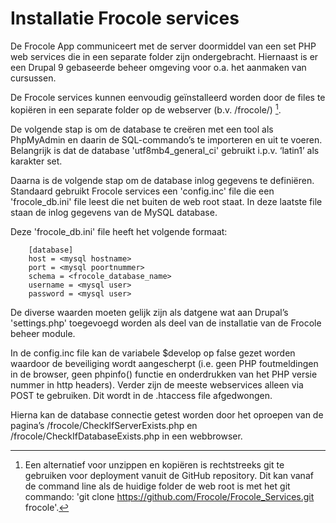 # Installatie Frocole services

De Frocole App communiceert met de server doormiddel van een set PHP web services die in een separate folder zijn ondergebracht. Hiernaast is er een Drupal 9 gebaseerde beheer omgeving voor o.a. het aanmaken van cursussen.

De Frocole services kunnen eenvoudig geïnstalleerd worden door de files te kopiëren in een separate folder op de webserver (b.v. /frocole/) [^1].

De volgende stap is om de database te creëren met een tool als PhpMyAdmin en daarin de SQL-commando’s te importeren en uit te voeren. Belangrijk is dat de database 'utf8mb4_general_ci' gebruikt i.p.v. ‘latin1’ als karakter set.

Daarna is de volgende stap om de database inlog gegevens te definiëren. Standaard gebruikt Frocole services een 'config.inc' file die een 'frocole_db.ini' file leest die net buiten de web root staat. In deze laatste file staan de inlog gegevens van de MySQL database.

Deze 'frocole_db.ini' file heeft het volgende formaat:

```
    [database]
    host = <mysql hostname>
    port = <mysql poortnummer>
    schema = <frocole_database_name>
    username = <mysql user>
    password = <mysql user>
```

De diverse waarden moeten gelijk zijn als datgene wat aan Drupal’s 'settings.php' toegevoegd worden als deel van de installatie van de Frocole beheer module.

In de config.inc file kan de variabele $develop op false gezet worden waardoor de beveiliging wordt aangescherpt (i.e. geen PHP foutmeldingen in de browser, geen phpinfo() functie en onderdrukken van het PHP versie nummer in http headers). Verder zijn de meeste webservices alleen via POST te gebruiken. Dit wordt in de .htaccess file afgedwongen.

Hierna kan de database connectie getest worden door het oproepen van de pagina’s /frocole/CheckIfServerExists.php en /frocole/CheckIfDatabaseExists.php in een webbrowser.

[^1]: Een alternatief voor unzippen en kopiëren is rechtstreeks git te gebruiken voor deployment vanuit de GitHub repository. Dit kan vanaf de command line als de huidige folder de web root is met het git commando: 'git clone https://github.com/Frocole/Frocole_Services.git frocole'.
